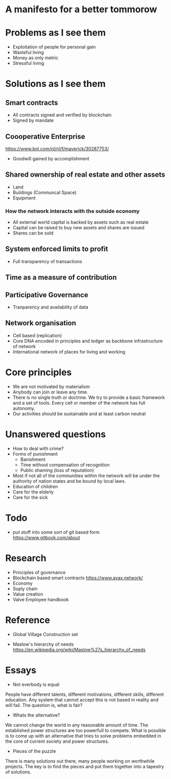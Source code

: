 # A manifesto for a better tommorow


# Problems as I see them

* Exploitation of people for personal gain
* Wasteful living
* Money as only metric
* Stressful living



# Solutions as I see them

## Smart contracts

- All contracts signed and verified by blockchain
- Signed by mandate

## Coooperative Enterprise

https://www.bol.com/nl/nl/f/maverick/30287753/
- Goodwill gained by accomplishment

## Shared ownership of real estate and other assets

- Land
- Buildings (Communcal Space)
- Equipment 

### How the network interacts with the outside economy

* All external world capital is backed by assets such as real estate
* Capital can be raised to buy new assets and shares are issued
* Shares can be sold 

## System enforced limits to profit

- Full transparency of transactions

## Time as a measure of contribution

## Participative Governance

- Tranparency and availability of data

## Network organisation

- Cell based (replication)
- Core DNA encoded in principles and ledger as backbone infrastructure of network
- International network of places for living and working







# Core principles

- We are not motivated by materialism
- Anybody can join or leave any time.
- There is no single truth or doctrine. We try to provide a basic framework and a set of tools. Every cell or member of the network has full autonomy.
- Our activities should be sustainable and at least carbon neutral 





# Unanswered questions

- How to deal with crime?
 - Forms of punishment
 	- Banishment
 	- Time without compensation of recognition
 	- Public shaming (loss of reputation)
 - Most if not all of the communities within the network will be under the authority of nation states and be bound by local laws.
- Education of children
- Care for the elderly
- Care for the sick






# Todo

- put stuff into some sort of git based form
https://www.gitbook.com/about






# Research

* Principles of governance
* Blockchain based smart contracts
	https://www.avax.network/
* Economy
 * Suply chain
 * Value creation
* Valve Employee handbook





# Reference

* Global Village Construction set

* Maslow's hierarchy of needs
https://en.wikipedia.org/wiki/Maslow%27s_hierarchy_of_needs







# Essays

- Not everbody is equal

People have different talents, different motivations, different skills, different education. Any system that cannot accept this is not based in reality and will fail. The question is, what is fair? 

- Whats the alternative?

We cannot change the world in any reasonable amount of time. The established power structures are too powerfull to compete. What is possible is to come up with an alternative that tries to solve problems embedded in the core of current society and power structures.

- Pieces of the puzzle

There is many solutions out there, many people working on worthwhile projects. The key is to find the pieces and put them together into a tapestry of solutions.


